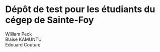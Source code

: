 # Dépôt de test pour les étudiants du cégep de Sainte-Foy

William Peck  
Blaise KAMUNTU  
Edouard Couture

